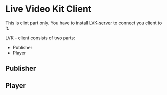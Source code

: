 # Live Video Kit Client
This is clint part only. You have to install [LVK-server](https://github.com/terbooter/LVK-server) to connect you client to it.

LVK - client consists of two parts:
- Publisher
- Player

## Publisher

## Player